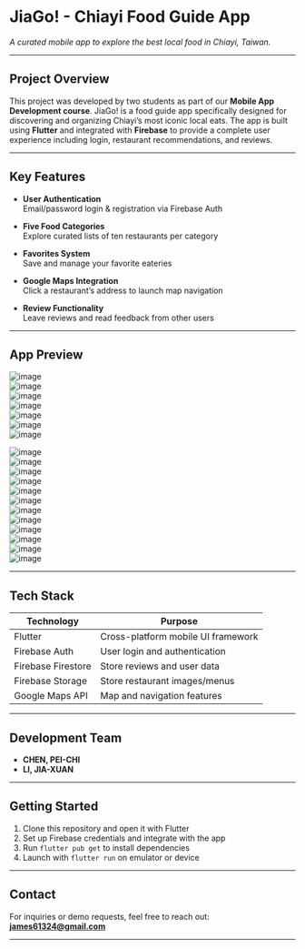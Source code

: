 # JiaGo! - Chiayi Food Guide App

*A curated mobile app to explore the best local food in Chiayi, Taiwan.*

---

## Project Overview

This project was developed by two students as part of our **Mobile App Development course**. JiaGo! is a food guide app specifically designed for discovering and organizing Chiayi’s most iconic local eats. The app is built using **Flutter** and integrated with **Firebase** to provide a complete user experience including login, restaurant recommendations, and reviews.

---

## Key Features

- **User Authentication**  
  Email/password login & registration via Firebase Auth

- **Five Food Categories**  
  Explore curated lists of ten restaurants per category

- **Favorites System**  
  Save and manage your favorite eateries

- **Google Maps Integration**  
  Click a restaurant’s address to launch map navigation

- **Review Functionality**  
  Leave reviews and read feedback from other users

---

## App Preview

![image](https://github.com/user-attachments/assets/47d8a66a-908d-4de0-8571-f06956e5ca6e)  
![image](https://github.com/user-attachments/assets/16960cf0-8eba-4fa5-b8ed-aa47f43f8e72)  
![image](https://github.com/user-attachments/assets/2544b97a-7cb7-4add-b0f5-062a7e3260ac)  
![image](https://github.com/user-attachments/assets/1f1d8684-a132-4458-b0b5-b87a3d484224)  
![image](https://github.com/user-attachments/assets/d8af90cf-13b3-4c4f-a5fc-efcee7060b04)  
![image](https://github.com/user-attachments/assets/dc86f4c9-20d1-4ffe-a114-cd943de1c99d)  
![image](https://github.com/user-attachments/assets/14fef413-8a72-4afe-94c6-3ca0e83e80e5)  
 
![image](https://github.com/user-attachments/assets/b4204714-0b83-4dca-b832-a2b2525d7a35)  
![image](https://github.com/user-attachments/assets/63b6c9d2-b5e9-4821-a295-052e0d91fc72)  
![image](https://github.com/user-attachments/assets/5467ac49-6983-435a-a14b-f30c9f70d128)  
![image](https://github.com/user-attachments/assets/10829300-1ed8-4485-b39f-d783cf997e6b)  
![image](https://github.com/user-attachments/assets/c968864b-a3ad-491b-8ad8-1a13331cc99f)  
![image](https://github.com/user-attachments/assets/f1a1070c-8f0d-495e-9512-b06eab80bd59)  
![image](https://github.com/user-attachments/assets/102ed407-e64a-40b4-96fb-8c74f6bec1ca)  
![image](https://github.com/user-attachments/assets/5accef4c-45a0-4d58-b290-8adac4c48293)  
![image](https://github.com/user-attachments/assets/cb361008-9258-4c5f-869a-3fc67cbd4ce4)  
![image](https://github.com/user-attachments/assets/d6316087-d67d-4034-8aea-581b5b4f058c)  
![image](https://github.com/user-attachments/assets/70d40434-6562-408f-80b0-90338497972f)  
![image](https://github.com/user-attachments/assets/b1431c5c-0a9e-44ac-8d8c-ebd7520f2c2c)  



---

## Tech Stack

| Technology         | Purpose                            |
|--------------------|------------------------------------|
| Flutter            | Cross-platform mobile UI framework |
| Firebase Auth      | User login and authentication      |
| Firebase Firestore | Store reviews and user data        |
| Firebase Storage   | Store restaurant images/menus      |
| Google Maps API    | Map and navigation features        |

---

## Development Team

- **CHEN, PEI-CHI**  
- **LI, JIA-XUAN**

---

## Getting Started

1. Clone this repository and open it with Flutter
2. Set up Firebase credentials and integrate with the app
3. Run `flutter pub get` to install dependencies
4. Launch with `flutter run` on emulator or device

---

## Contact

For inquiries or demo requests, feel free to reach out:  
**james61324@gmail.com**

---

